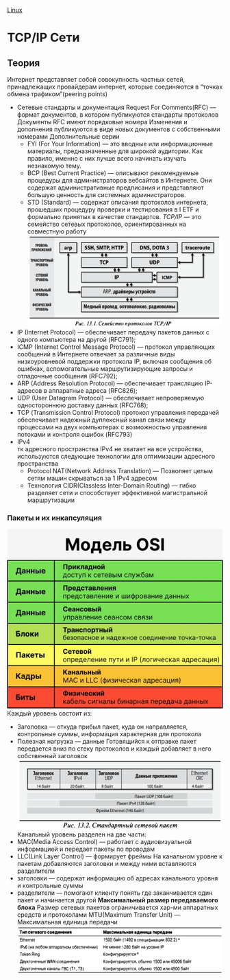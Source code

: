 [Linux](./Linux.md)

# TCP/IP Сети

## Теория

Интернет представляет собой совокупность частных сетей, принадлежащих провайдерам интернет, которые соединяются в “точках обмена трафиком”(peering points)

- Сетевые стандарты и документация
  Request For Comments(RFC) — формат документов, в котором публикуются стандарты протоколов
  Документы RFC имеют порядковые номера
  Изменения и дополнения публикуются в виде новых документов с собственными номерами
  Дополнительные серии
  - FYI (For Your Information) — это вводные или информационные материалы, предназначенные для широкой аудитории. Как правило, именно с них лучше всего начинать изучать незнакомую тему.
  - BCP (Best Current Practice) — описывают рекомендуемые процедуры для администраторов вебсайтов в Интернете. Они содержат административные предписания и представляют большую ценность для системных администраторов.
  - STD (Standard) — содержат описания протоколов интернета, прошедших процедуру проверки и тестирования в I ETF и формально принятых в качестве стандартов.
    _TCP/IP_ — это семейство сетевых протоколов, ориентированных на совместную работу
    ![Untitled](./Untitled.png)
- IP (Internet Protocol) — обеспечивает передачу пакетов данных с одного компьютера на другой (RFC791);
- ICMP (Internet Control Message Protocol) — протокол управляющих сообщений в Интернете отвечает за различные виды низкоуровневой поддержки протокола IP, включая сообщения об ошибках, вспомогательные маршрутизирующие запросы и отладочные сообщения (RFC792);
- ARP (Address Resolution Protocol) — обеспечивает трансляцию IР-адресов в аппаратные адреса (RFC826);
- UDP (User Datagram Protocol) — обеспечивает непроверяемую одностороннюю доставку данных (RFC768);
- ТСР (Transmission Control Protocol) протокол управления передачей обеспечивает надежный дуплексный канал связи между процессами на двух компьютерах с возможностью управления потоками и контроля ошибок (RFC793)
- IPv4  
  тк адресного пространства IPv4 не хватает на все устройства, используются следующие технологии для оптимизации адресного пространства
  - Protocol NAT(Network Address Translation) — Позволяет целым сетям машин скрываться за 1 IPv4 адресом
  - Технология CIDR(Classless Inter-Domain Routing) — гибко разделяет сети и способствует эффективной магистральной маршрутизации

### Пакеты и их инкапсуляция

![Untitled](./Untitled%201.png)
Каждый уровень состоит из:

- Заголовка — откуда прибыл пакет, куда он направляется, контрольные суммы, информация характерная для протокола
- Полезная нагрузка — данные
  Готовящийся к отправке пакет передается вниз по стеку протоколов и каждый добавляет в него собственный заголовок
  ![Untitled](./Untitled%202.png)
  Канальный уровень разделен на две части:
- MAC(Media Access Control) — работает с аудиовизуальной информацией и передает пакеты по проводам
- LLC(Link Layer Control) — формирует фреймы
  На канальном уровне к пакетам добавляются заголовки и между ними вставляются разделители
- заголовки — содержат информацию об адресах канального уровня и контрольные суммы
- разделители — помогают клиенту понять где заканчивается один пакет и начинается другой
  **Максимальный размер передаваемого блока**
  Размер сетевых пакетов ограничивается хар-ми аппаратных средств и протоколами
  MTU(Maximum Transfer Unit) — Максимальная единица передачи
  ![Untitled](./Untitled%203.png)
